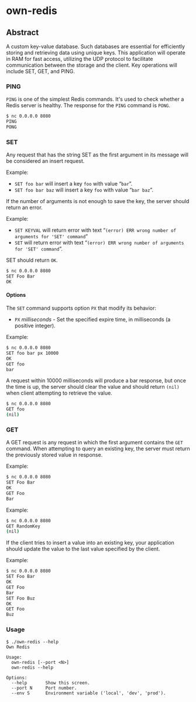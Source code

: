 # own-redis

## Abstract

A custom key-value database. Such databases are essential for efficiently storing and retrieving data using unique keys. This application will operate in RAM for fast access, utilizing the UDP protocol to facilitate communication between the storage and the client. Key operations will include SET, GET, and PING.

### PING

`PING` is one of the simplest Redis commands. It's used to check whether a Redis server is healthy. The response for the `PING` command is `PONG`.
```sh
$ nc 0.0.0.0 8080
PING
PONG
```

### SET

Any request that has the string SET as the first argument in its message will be considered an insert request.

Example:
- `SET foo bar` will insert a key `foo` with value “`bar`”.
- `SET foo bar baz` will insert a key `foo` with value “`bar baz`”.

If the number of arguments is not enough to save the key, the server should return an error.

Example:
- `SET KEYVAL` will return error with text “`(error) ERR wrong number of arguments for 'SET' command`”
- `SET` will return error with text “`(error) ERR wrong number of arguments for 'SET' command`”.

SET should return `OK`.

```sh
$ nc 0.0.0.0 8080
SET Foo Bar
OK
```
#### Options
The `SET` command supports option `PX` that modify its behavior:
- `PX` _milliseconds_ - Set the specified expire time, in milliseconds (a positive integer).

Example:
```sh
$ nc 0.0.0.0 8080
SET foo bar px 10000
OK
GET foo
bar
```
A request within 10000 milliseconds will produce a bar response, but once the time is up, the server should clear the value and should return `(nil)` when client attempting to retrieve the value.
```sh
$ nc 0.0.0.0 8080
GET foo
(nil)
```


### GET

A GET request is any request in which the first argument contains the `GET` command. When attempting to query an existing key, the server must return the previously stored value in response.

Example:
```sh
$ nc 0.0.0.0 8080
SET Foo Bar
OK
GET Foo
Bar
```


Example:
```sh
$ nc 0.0.0.0 8080
GET RandomKey
(nil)
```

If the client tries to insert a value into an existing key, your application should update the value to the last value specified by the client.

Example:
```sh
$ nc 0.0.0.0 8080
SET Foo Bar
OK
GET Foo
Bar
SET Foo Buz
OK
GET Foo
Buz
```

### Usage

```shell
$ ./own-redis --help
Own Redis

Usage:
  own-redis [--port <N>]
  own-redis --help

Options:
  --help       Show this screen.
  --port N     Port number.
  --env S      Environment variable ('local', 'dev', 'prod').
```